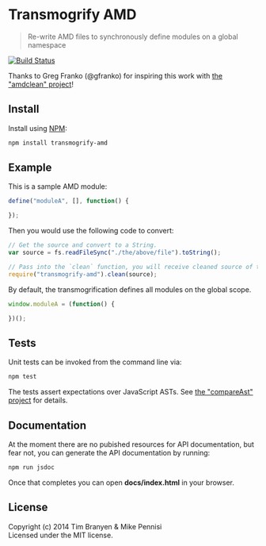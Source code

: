 # Transmogrify AMD

> Re-write AMD files to synchronously define modules on a global namespace

[![Build Status](https://travis-ci.org/jugglinmike/transmogrify-amd.png)](https://travis-ci.org/jugglinmike/transmogrify-amd)

Thanks to Greg Franko (@gfranko) for inspiring this work with [the "amdclean"
project](https://github.com/gfranko/amdclean)!

## Install

Install using [NPM](http://npmjs.org/):

``` bash 
npm install transmogrify-amd
```

## Example

This is a sample AMD module:

``` javascript
define("moduleA", [], function() {

});
```

Then you would use the following code to convert:

``` javascript
// Get the source and convert to a String.
var source = fs.readFileSync("./the/above/file").toString();

// Pass into the `clean` function, you will receive cleaned source of the file.
require("transmogrify-amd").clean(source);
```

By default, the transmogrification defines all modules on the global scope.

``` javascript
window.moduleA = (function() {

})();
```

## Tests

Unit tests can be invoked from the command line via:

``` bash
npm test
```

The tests assert expectations over JavaScript ASTs. See [the "compareAst"
project](https://github.com/jugglinmike/compare-ast) for details.

## Documentation

At the moment there are no pubished resources for API documentation, but fear
not, you can generate the API documentation by running:

``` bash
npm run jsdoc
```

Once that completes you can open **docs/index.html** in your browser.

## License

Copyright (c) 2014 Tim Branyen & Mike Pennisi  
Licensed under the MIT license.
